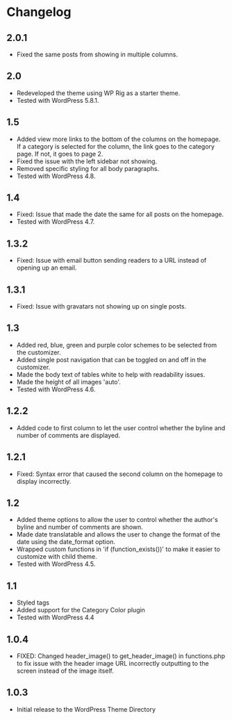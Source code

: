 # Changelog

## 2.0.1
- Fixed the same posts from showing in multiple columns.

## 2.0
- Redeveloped the theme using WP Rig as a starter theme.
- Tested with WordPress 5.8.1.

## 1.5
- Added view more links to the bottom of the columns on the homepage. If a category is selected for the column, the link goes to the category page. If not, it goes to page 2.
- Fixed the issue with the left sidebar not showing.
- Removed specific styling for all body paragraphs.
- Tested with WordPress 4.8.

## 1.4
- Fixed: Issue that made the date the same for all posts on the homepage.
- Tested with WordPress 4.7.

## 1.3.2
- Fixed: Issue with email button sending readers to a URL instead of opening up an email.

## 1.3.1
- Fixed: Issue with gravatars not showing up on single posts.

## 1.3
- Added red, blue, green and purple color schemes to be selected from the customizer.
- Added single post navigation that can be toggled on and off in the customizer.
- Made the body text of tables white to help with readability issues.
- Made the height of all images 'auto'.
- Tested with WordPress 4.6.

## 1.2.2
- Added code to first column to let the user control whether the byline and number of comments are displayed.

## 1.2.1
- Fixed: Syntax error that caused the second column on the homepage to display incorrectly.

## 1.2
- Added theme options to allow the user to control whether the author's byline and number of comments are shown.
- Made date translatable and allows the user to change the format of the date using the date_format option.
- Wrapped custom functions in 'if (function_exists())' to make it easier to customize with child theme.
- Tested with WordPress 4.5.

## 1.1
- Styled tags
- Added support for the Category Color plugin
- Tested with WordPress 4.4

## 1.0.4
- FIXED: Changed header_image() to get_header_image() in functions.php to fix issue with the header image URL incorrectly outputting to the screen instead of the image itself.

## 1.0.3
- Initial release to the WordPress Theme Directory
